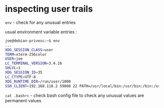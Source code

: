 # inspecting user trails

`env` - check for any unusual entries

usual environment variable entries :

```sh
joe@debian-privesc:~$ env 
... 
XDG_SESSION_CLASS=user 
TERM=xterm-256color 
USER=joe 
LC_TERMINAL_VERSION=3.4.16
SHLVL=1 
XDG_SESSION_ID=35 
LC_CTYPE=UTF-8 
XDG_RUNTIME_DIR=/run/user/1000 
SSH_CLIENT=192.168.118.2 59808 22 PATH=/usr/local/bin:/usr/bin:/bin:/usr/local/games:/usr/games DBUS_SESSION_BUS_ADDRESS=unix:path=/run/user/1000/bus MAIL=/var/mail/joe SSH_TTY=/dev/pts/1 OLDPWD=/home/joe/.cache _=/usr/bin/env
```

`cat .bashrc` - check bash config file to check any unusual values are permanent values

